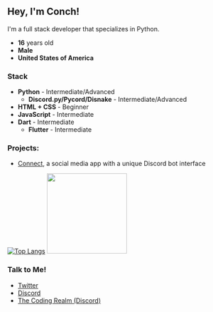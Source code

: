 ## Hey, I'm Conch!

I'm a full stack developer that specializes in Python.
- **16** years old
- **Male**
- **United States of America**

### Stack
- **Python** - Intermediate/Advanced
  - **Discord.py/Pycord/Disnake** - Intermediate/Advanced
- **HTML + CSS** - Beginner
- **JavaScript** - Intermediate
- **Dart** - Intermediate
  - **Flutter** - Intermediate

### Projects:
- [Connect](https://connect.twisea.net), a social media app with a unique Discord bot interface

[![Top Langs](https://github-readme-stats.vercel.app/api/top-langs/?username=WhoIsConch&exclude_repo=github-readme-stats,anuraghazra.github.io)](https://github.com/anuraghazra/github-readme-stats) <img height="180em" src="https://github-readme-stats.vercel.app/api?username=WhoIsConch&show_icons=true&hide_border=true&&count_private=true&include_all_commits=true" />

### Talk to Me!

- [Twitter](https://twitter.com/UnsoughtConch)
- [Discord](https://discord.com/user/579041484796461076)
- [The Coding Realm (Discord)](https://discord.gg/GXDmmnSks6)
